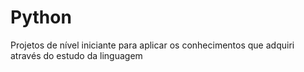 # Python
Projetos de nível iniciante para aplicar os conhecimentos que adquiri através do estudo da linguagem

